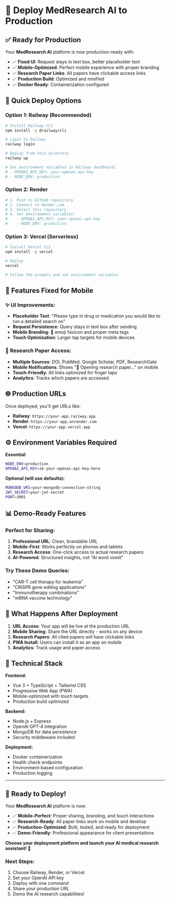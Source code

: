 # 🚀 Deploy MedResearch AI to Production

## ✅ **Ready for Production**

Your **MedResearch AI** platform is now production-ready with:
- ✅ **Fixed UI**: Request stays in text box, better placeholder text
- ✅ **Mobile-Optimized**: Perfect mobile experience with proper branding
- ✅ **Research Paper Links**: All papers have clickable access links
- ✅ **Production Build**: Optimized and minified
- ✅ **Docker Ready**: Containerization configured

## 🎯 **Quick Deploy Options**

### Option 1: Railway (Recommended)
```bash
# Install Railway CLI
npm install -g @railway/cli

# Login to Railway
railway login

# Deploy from this directory
railway up

# Set environment variables in Railway dashboard:
# - OPENAI_API_KEY: your-openai-api-key
# - NODE_ENV: production
```

### Option 2: Render
```bash
# 1. Push to GitHub repository
# 2. Connect to Render.com
# 3. Select this repository
# 4. Set environment variables:
#    - OPENAI_API_KEY: your-openai-api-key
#    - NODE_ENV: production
```

### Option 3: Vercel (Serverless)
```bash
# Install Vercel CLI
npm install -g vercel

# Deploy
vercel

# Follow the prompts and set environment variables
```

## 📱 **Features Fixed for Mobile**

### ✨ **UI Improvements:**
- **Placeholder Text**: "Please type in drug or medication you would like to run a detailed search on"
- **Request Persistence**: Query stays in text box after sending
- **Mobile Branding**: 🔬 emoji favicon and proper meta tags
- **Touch Optimization**: Larger tap targets for mobile devices

### 🔬 **Research Paper Access:**
- **Multiple Sources**: DOI, PubMed, Google Scholar, PDF, ResearchGate
- **Mobile Notifications**: Shows "📄 Opening research paper..." on mobile
- **Touch-Friendly**: All links optimized for finger taps
- **Analytics**: Tracks which papers are accessed

## 🌐 **Production URLs**

Once deployed, you'll get URLs like:
- **Railway**: `https://your-app.railway.app`
- **Render**: `https://your-app.onrender.com`  
- **Vercel**: `https://your-app.vercel.app`

## ⚙️ **Environment Variables Required**

**Essential:**
```bash
NODE_ENV=production
OPENAI_API_KEY=sk-your-openai-api-key-here
```

**Optional (will use defaults):**
```bash
MONGODB_URI=your-mongodb-connection-string
JWT_SECRET=your-jwt-secret
PORT=3001
```

## 📊 **Demo-Ready Features**

### **Perfect for Sharing:**
1. **Professional URL**: Clean, brandable URL
2. **Mobile-First**: Works perfectly on phones and tablets
3. **Research Access**: One-click access to actual research papers
4. **AI-Powered**: Structured insights, not "AI word vomit"

### **Try These Demo Queries:**
- "CAR-T cell therapy for leukemia"
- "CRISPR gene editing applications" 
- "Immunotherapy combinations"
- "mRNA vaccine technology"

## 🎯 **What Happens After Deployment**

1. **URL Access**: Your app will be live at the production URL
2. **Mobile Sharing**: Share the URL directly - works on any device
3. **Research Papers**: All cited papers will have clickable links
4. **PWA Install**: Users can install it as an app on mobile
5. **Analytics**: Track usage and paper access

## 🔧 **Technical Stack**

**Frontend:**
- Vue 3 + TypeScript + Tailwind CSS
- Progressive Web App (PWA)
- Mobile-optimized with touch targets
- Production build optimized

**Backend:**
- Node.js + Express
- OpenAI GPT-4 integration
- MongoDB for data persistence
- Security middleware included

**Deployment:**
- Docker containerization
- Health check endpoints
- Environment-based configuration
- Production logging

---

## 🎉 **Ready to Deploy!**

Your **MedResearch AI** platform is now:
- ✅ **Mobile-Perfect**: Proper sharing, branding, and touch interactions  
- ✅ **Research-Ready**: All paper links work on mobile and desktop
- ✅ **Production-Optimized**: Built, tested, and ready for deployment
- ✅ **Demo-Friendly**: Professional appearance for client presentations

**Choose your deployment platform and launch your AI medical research assistant!** 🚀

### **Next Steps:**
1. Choose Railway, Render, or Vercel
2. Set your OpenAI API key
3. Deploy with one command
4. Share your production URL
5. Demo the AI research capabilities!